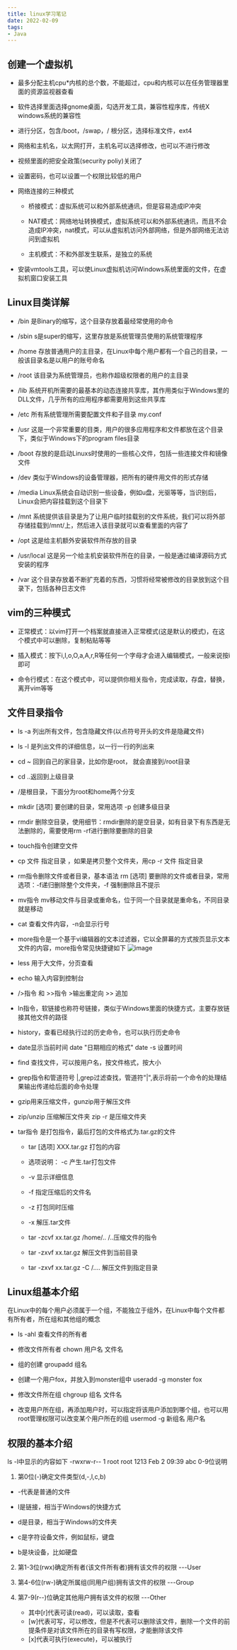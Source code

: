 ```yaml
---
title: linux学习笔记
date: 2022-02-09
tags: 
- Java
---
```

## 创建一个虚拟机
- 最多分配主机cpu*内核的总个数，不能超过，cpu和内核可以在任务管理器里面的资源监视器查看
  
- 软件选择里面选择gnome桌面，勾选开发工具，兼容性程序库，传统X windows系统的兼容性 
- 进行分区，包含/boot，/swap，/ 根分区，选择标准文件，ext4
- 网络和主机名，以太网打开，主机名可以选择修改，也可以不进行修改
- 视频里面的把安全政策(security poliy)关闭了
- 设置密码，也可以设置一个权限比较低的用户
- 网络连接的三种模式
   - 桥接模式：虚拟系统可以和外部系统通讯，但是容易造成IP冲突
  
   - NAT模式：网络地址转换模式，虚拟系统可以和外部系统通讯，而且不会造成IP冲突，nat模式，可以从虚拟机访问外部网络，但是外部网络无法访问到虚拟机
   - 主机模式：不和外部发生联系，是独立的系统
- 安装vmtools工具，可以使Linux虚拟机访问Windows系统里面的文件，在虚拟机窗口安装工具
## Linux目类详解
- /bin 是Binary的缩写，这个目录存放着最经常使用的命令
- /sbin s是super的缩写，这里存放是系统管理员使用的系统管理程序
- /home 存放普通用户的主目录，在Linux中每个用户都有一个自己的目录，一般该目录名是以用户的账号命名
- /root 该目录为系统管理员，也称作超级权限者的用户的主目录
- /lib 系统开机所需要的最基本的动态连接共享库，其作用类似于Windows里的DLL文件，几乎所有的应用程序都需要用到这些共享库
- /etc 所有系统管理所需要配置文件和子目录 my.conf
- /usr 这是一个非常重要的目类，用户的很多应用程序和文件都放在这个目录下，类似于Windows下的program files目录
- /boot 存放的是启动Linuxs时使用的一些核心文件，包括一些连接文件和镜像文件
- /dev 类似于Windows的设备管理器，把所有的硬件用文件的形式存储
- /media Linux系统会自动识别一些设备，例如u盘，光驱等等，当识别后，Linux会把内容挂载到这个目录下
- /mnt 系统提供该目录是为了让用户临时挂载别的文件系统，我们可以将外部存储挂载到/mnt/上，然后进入该目录就可以查看里面的内容了
- /opt 这是给主机额外安装软件所存放的目录
  
- /usr/local 这是另一个给主机安装软件所在的目录，一般是通过编译源码方式安装的程序
- /var 这个目录存放着不断扩充着的东西，习惯将经常被修改的目录放到这个目录下，包括各种日志文件
## vim的三种模式
- 正常模式：以vim打开一个档案就直接进入正常模式(这是默认的模式)，在这个模式中可以删除，复制粘贴等等
- 插入模式：按下i,I,o,O,a,A,r,R等任何一个字母才会进入编辑模式，一般来说按i即可

- 命令行模式：在这个模式中，可以提供你相关指令，完成读取，存盘，替换，离开vim等等
## 文件目录指令
-  ls -a 列出所有文件，包含隐藏文件(以点符号开头的文件是隐藏文件)
- ls -l 是列出文件的详细信息，以一行一行的列出来
- cd ~ 回到自己的家目录，比如你是root， 就会直接到/root目录
- cd ..返回到上级目录
- /是根目录，下面分为root和home两个分支
- mkdir [选项] 要创建的目录，常用选项 -p 创建多级目录
- rmdir 删除空目录，使用细节：rmdir删除的是空目录，如有目录下有东西是无法删除的，需要使用rm -rf进行删除要删除的目录
- touch指令创建空文件
- cp 文件 指定目录 ，如果是拷贝整个文件夹，用cp -r 文件 指定目录
- rm指令删除文件或者目录，基本语法 rm [选项] 要删除的文件或者目录，常用选项：-f递归删除整个文件夹，-f 强制删除且不提示
- mv指令 mv移动文件与目录或重命名，位于同一个目录就是重命名，不同目录就是移动
- cat 查看文件内容，-n会显示行号
- more指令是一个基于vi编辑器的文本过滤器，它以全屏幕的方式按页显示文本文件的内容，more指令常见快捷键如下
![image](https://cdn.jsdelivr.net/gh/ShuiLinzi/blog-image@master/image.fqdpymz3ib4.jpg)
- less 用于大文件，分页查看
- echo 输入内容到控制台

- />指令 和 >>指令 >输出重定向 >> 追加
- ln指令，软链接也称符号链接，类似于Windows里面的快捷方式，主要存放链接其他文件的路径
- history，查看已经执行过的历史命令，也可以执行历史命令
- date显示当前时间 date "日期相应的格式" date -s 设置时间
- find 查找文件，可以按用户名，按文件格式，按大小
- grep指令和管道符号 |,grep过滤查找，管道符"|",表示将前一个命令的处理结果输出传递给后面的命令处理
- gzip用来压缩文件，gunzip用于解压文件
- zip/unzip 压缩解压文件夹 zip -r 是压缩文件夹
- tar指令 是打包指令，最后打包的文件格式为.tar.gz的文件
  - tar [选项] XXX.tar.gz 打包的内容
  - 选项说明： -c 产生.tar打包文件
  - -v 显示详细信息
  - -f 指定压缩后的文件名
  
  - -z 打包同时压缩
  - -x 解压.tar文件
  - tar -zcvf xx.tar.gz /home/.. /..压缩文件的指令
  - tar -zxvf xx.tar.gz 解压文件到当前目录
  - tar -zxvf xx.tar.gz -C /.... 解压文件到指定目录

## Linux组基本介绍
在Linux中的每个用户必须属于一个组，不能独立于组外，在Linux中每个文件都有所有者，所在组和其他组的概念
- ls -ahl 查看文件的所有者

- 修改文件所有者 chown 用户名 文件名
- 组的创建 groupadd 组名
- 创建一个用户fox，并放入到monster组中 useradd -g monster fox
- 修改文件所在组 chgroup 组名 文件名
- 改变用户所在组，再添加用户时，可以指定将该用户添加到哪个组，也可以用root管理权限可以改变某个用户所在的组 usermod -g 新组名 用户名
## 权限的基本介绍
ls -l中显示的内容如下
-rwxrw-r-- 1 root root 1213 Feb 2 09:39 abc
0-9位说明
1. 第0位(-)确定文件类型(d,-,l,c,b)
  - -代表是普通的文件
  
  - l是链接，相当于Windows的快捷方式
  - d是目录，相当于Windows的文件夹
  - c是字符设备文件，例如鼠标，键盘
  - b是块设备，比如硬盘
2. 第1-3位(rwx)确定所有者(该文件所有者)拥有该文件的权限 ---User

3. 第4-6位(rw-)确定所属组(同用户组)拥有该文件的权限 ---Group
4. 第7-9(r--)位确定其他用户拥有该文件的权限 ---Other
   - 其中[r]代表可读(read)，可以读取，查看
   - [w]代表可写，可以修改，但是不代表可以删除该文件，删除一个文件的前提条件是对该文件所在的目录有写权限，才能删除该文件
   - [x]代表可执行(execute)，可以被执行